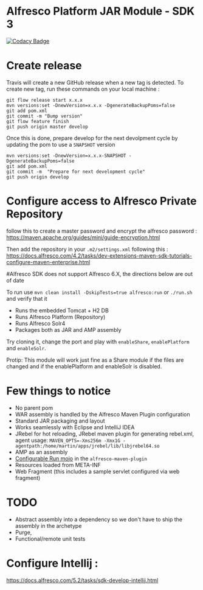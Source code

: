 # Alfresco Platform JAR Module - SDK 3

[![Codacy Badge](https://api.codacy.com/project/badge/Grade/d708fdf2a35342eda0fbe8d690e2cb69)](https://app.codacy.com/app/uw-it-edm/acs-act-as?utm_source=github.com&utm_medium=referral&utm_content=uw-it-edm/acs-act-as&utm_campaign=Badge_Grade_Dashboard)

# Create release 

Travis will create a new GitHub release when a new tag is detected.
To create new tag, run these commands on your local machine : 

    git flow release start x.x.x
    mvn versions:set -DnewVersion=x.x.x -DgenerateBackupPoms=false
    git add pom.xml
    git commit -m "Bump version"
    git flow feature finish 
    git push origin master develop
    
Once this is done, prepare develop for the next devolpment cycle by updating the pom to use a `SNAPSHOT` version

    mvn versions:set -DnewVersion=x.x.x-SNAPSHOT -DgenerateBackupPoms=false
    git add pom.xml
    git commit -m  "Prepare for next development cycle"
    git push origin develop 


# Configure access to Alfresco Private Repository  

follow this to create a master password and encrypt the alfresco password : https://maven.apache.org/guides/mini/guide-encryption.html

Then add the repository in your `.m2/settings.xml` following this : https://docs.alfresco.com/4.2/tasks/dev-extensions-maven-sdk-tutorials-configure-maven-enterprise.html




#Alfresco SDK does not support Alfresco 6.X, the directions below are out of date


To run use `mvn clean install -DskipTests=true alfresco:run` or `./run.sh` and verify that it 

 * Runs the embedded Tomcat + H2 DB 
 * Runs Alfresco Platform (Repository)
 * Runs Alfresco Solr4
 * Packages both as JAR and AMP assembly
 
 Try cloning it, change the port and play with `enableShare`, `enablePlatform` and `enableSolr`. 
 
 Protip: This module will work just fine as a Share module if the files are changed and 
 if the enablePlatform and enableSolr is disabled.
 
# Few things to notice

 * No parent pom
 * WAR assembly is handled by the Alfresco Maven Plugin configuration
 * Standard JAR packaging and layout
 * Works seamlessly with Eclipse and IntelliJ IDEA
 * JRebel for hot reloading, JRebel maven plugin for generating rebel.xml, agent usage: `MAVEN_OPTS=-Xms256m -Xmx1G -agentpath:/home/martin/apps/jrebel/lib/libjrebel64.so`
 * AMP as an assembly
 * [Configurable Run mojo](https://github.com/Alfresco/alfresco-sdk/blob/sdk-3.0/plugins/alfresco-maven-plugin/src/main/java/org/alfresco/maven/plugin/RunMojo.java) in the `alfresco-maven-plugin`
 * Resources loaded from META-INF
 * Web Fragment (this includes a sample servlet configured via web fragment)
 
# TODO
 
  * Abstract assembly into a dependency so we don't have to ship the assembly in the archetype
  * Purge, 
  * Functional/remote unit tests
   
  
 
# Configure Intellij : 

https://docs.alfresco.com/5.2/tasks/sdk-develop-intellij.html

